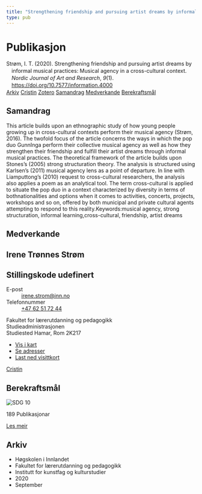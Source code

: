 ```yaml
---
title: "Strengthening friendship and pursuing artist dreams by informal musical practices: Musical agency in a cross-cultural context"
type: pub
---
```

<h1>Publikasjon</h1>
<article id="csl-bib-container-Z7SEYCXN" class="csl-bib-container">
  <div class="csl-bib-body" style="line-height: 1.35; padding-left: 1em; text-indent:-1em;">
  <div class="csl-entry">Str&#xF8;m, I. T. (2020). Strengthening friendship and pursuing artist dreams by informal musical practices: Musical agency in a cross-cultural context. <i>Nordic Journal of Art and Research</i>, <i>9</i>(1). <a href="https://doi.org/10.7577/information.4000">https://doi.org/10.7577/information.4000</a></div>
</div>
  <div class="csl-bib-buttons">
    <a href="#taxonomy-article-Z7SEYCXN" class="csl-bib-button">Arkiv</a>
    <a href="https://app.cristin.no/results/show.jsf?id=1833042" alt="Cristin URL" class="csl-bib-button">Cristin</a>
    <a href="http://zotero.org/groups/5022929/items/Z7SEYCXN" alt="Zotero URL" class="csl-bib-button">Zotero</a>
    <a href="#abstract-article-Z7SEYCXN" class="csl-bib-button">Samandrag</a>
    <a href="#contributors-article-Z7SEYCXN" class="csl-bib-button">Medverkande</a>
    <a href="#sdg-article-Z7SEYCXN" class="csl-bib-button">Berekraftsmål</a>
  </div>
  <div id="csl-bib-meta-container-Z7SEYCXN"></div>
</article>
<div id="csl-bib-meta-Z7SEYCXN" class="csl-bib-meta">
  <article id="abstract-article-Z7SEYCXN" class="abstract-article">
    <h1>Samandrag</h1>
    This article builds upon an ethnographic study of how young people growing up in cross-cultural contexts perform their musical agency (Strøm, 2016). The twofold focus of the article concerns the ways in which the pop duo GunnInga perform their collective musical agency as well as how they strengthen their friendship and fulfill their artist dreams through informal musical practices. The theoretical framework of the article builds upon Stones’s (2005) strong structuration theory. The analysis is structured using Karlsen’s (2011) musical agency lens as a point of departure. In line with Liamputtong’s (2010) request to cross-cultural researchers, the analysis also applies a poem as an analytical tool. The term cross-cultural is applied to situate the pop duo in a context characterized by diversity in terms of bothnationalities and options when it comes to activities, concerts, projects, workshops and so on, offered by both municipal and private cultural agents attempting to respond to this reality.Keywords:musical agency, strong structuration, informal learning,cross-cultural, friendship, artist dreams
  </article>
  <article id="contributors-article-Z7SEYCXN" class="contributors-article">
    <h1>Medverkande</h1>
    <div class="personas">
<div class="vrtx-hinn-person-card">
<div class="photo">
<i class="lar la-user-circle missing-person"></i>
</div>
<div class="info">
<hgroup><h1>Irene Trønnes Strøm</h1>
<h2>Stillingskode udefinert</h2>
</hgroup><dl>
<dt>E-post</dt>
<dd>
<a href="mailto:irene.strom@inn.no">irene.strom@inn.no</a>
</dd>
<dt>Telefonnummer</dt>
<dd><a href="tel:+4762517244">
+47 62 51 72 44
</a></dd>
</dl>
<p>
Fakultet for lærerutdanning og pedagogikk<br>
Studieadministrasjonen<br>
Studiested Hamar,
Rom 2K217
</p>
<ul class="vrtx-hinn-links">
<li><a href="https://www.google.com/maps?q=60.79677,11.07479">Vis i kart</a></li>
<li><a href="https://www.inn.no/finn-en-ansatt/irene-strom.html#vrtx-hinn-addresses">Se adresser</a></li>
<li><a href="https://www.inn.no/finn-en-ansatt/irene-strom.html?vrtx=vcf">Last ned visittkort</a></li>
</ul>
</div>
</div>
<a href="https://app.cristin.no/persons/show.jsf?id=326688" alt="Cristin URL" class="personas-cristin">Cristin</a>
</div>
  </article>
  <article id="sdg-article-Z7SEYCXN" class="sdg-article">
    <h1>Berekraftsmål</h1>
    <div class="sdg-container"><div id="sdg10" class="sdg">
<img src="{{< params subfolder >}}images/sdg/sdg10_no.png" class="image" alt="SDG 10">
<div class="sdg-overlay">
<p class="sdg-publication-count"><span>189</span> Publikasjonar</p>
<p><a href="https://www.fn.no/om-fn/fns-baerekraftsmaal/mindre-ulikhet?lang=nno-NO" class="sdg-read-more">Les meir</a></p>
</div>
</div></div>
  </article>
  <article id="taxonomy-article-Z7SEYCXN" class="taxonomy-article">
    <h1>Arkiv</h1>
    <ul>
      <li>Høgskolen i Innlandet</li>
      <li>Fakultet for lærerutdanning og pedagogikk</li>
      <li>Institutt for kunstfag og kulturstudier</li>
      <li>2020</li>
      <li>September</li>
    </ul>
  </article>
</div>
